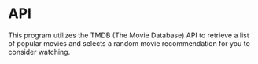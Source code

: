 # API

This program utilizes the TMDB (The Movie Database) API to retrieve a list of popular movies and selects a random movie recommendation for you to consider watching.
